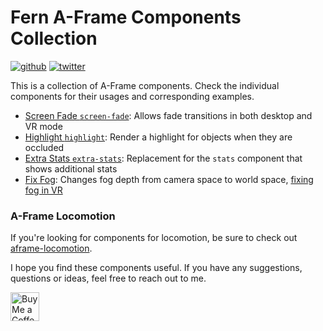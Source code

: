# Fern A-Frame Components Collection
[![github](https://flat.badgen.net/badge/icon/github?icon=github&label)](https://github.com/mrxz/fern-aframe-components/)
[![twitter](https://flat.badgen.net/twitter/follow/noerihuisman)](https://twitter.com/noerihuisman)

This is a collection of A-Frame components. Check the individual components for their usages and corresponding examples.

* [Screen Fade `screen-fade`](./screen-fade): Allows fade transitions in both desktop and VR mode
* [Highlight `highlight`](./highlight): Render a highlight for objects when they are occluded
* [Extra Stats `extra-stats`](./extra-stats): Replacement for the `stats` component that shows additional stats
* [Fix Fog](./fix-fog): Changes fog depth from camera space to world space, [fixing fog in VR](https://fern.solutions/dev-logs/aframe-adventures-02/)

### A-Frame Locomotion
If you're looking for components for locomotion, be sure to check out [aframe-locomotion](https://github.com/mrxz/aframe-locomotion).

I hope you find these components useful. If you have any suggestions, questions or ideas, feel free to reach out to me.

<a href='https://ko-fi.com/fernsolutions' target='_blank'><img height='35' style='border:0px;height:46px;' src='https://az743702.vo.msecnd.net/cdn/kofi3.png?v=0' border='0' alt='Buy Me a Coffee at ko-fi.com' /></a>
